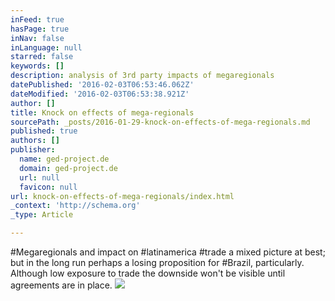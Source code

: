 ```yaml
---
inFeed: true
hasPage: true
inNav: false
inLanguage: null
starred: false
keywords: []
description: analysis of 3rd party impacts of megaregionals
datePublished: '2016-02-03T06:53:46.062Z'
dateModified: '2016-02-03T06:53:38.921Z'
author: []
title: Knock on effects of mega-regionals
sourcePath: _posts/2016-01-29-knock-on-effects-of-mega-regionals.md
published: true
authors: []
publisher:
  name: ged-project.de
  domain: ged-project.de
  url: null
  favicon: null
url: knock-on-effects-of-mega-regionals/index.html
_context: 'http://schema.org'
_type: Article

---
```

\#Megaregionals and impact on \#latinamerica \#trade a mixed picture at best; but in the long run perhaps a losing proposition for \#Brazil, particularly. Although low exposure to trade the downside won't be visible until agreements are in place.
![](http://ged-project.de/wp-content/uploads/2016/01/LatAm3-780x439.jpg)